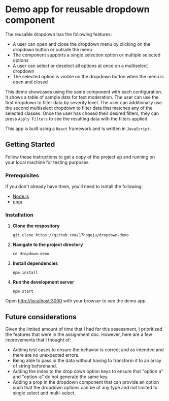 # Demo app for reusable dropdown component

The reusable dropdown has the following features:
- A user can open and close the dropdown menu by clicking on the dropdown button or outside the menu
- The component supports a single selection option or multiple selected options
- A user can select or deselect all options at once on a multiselect dropdown
- The selected option is visible on the dropdown button when the menu is open and closed


This demo showcases using the same component with each configuration. It shows a table of sample data for text moderation. The user can use the first dropdown to filter data by severity level. The user can additionally use the second multiselect dropdown to filter data that matches any of the selected classes. Once the user has chosed their desired filters, they can press `Apply Filters` to see the resulting data with the filters applied.



This app is built using a `React` framework and is written in `JavaScript`.

## Getting Started

Follow these instructions to get a copy of the project up and running on your local machine for testing purposes.

### Prerequisites
If you don't already have them, you'll need to isntall the following:
- [Node.js](https://nodejs.org/en/download/current)
- [npm](https://docs.npmjs.com/downloading-and-installing-node-js-and-npm)


### Installation

1. **Clone the respository**
    ```
    git clone https://github.com/17hogeju/dropdown-demo
    ```
2. **Navigate to the project directory**
    ```
    cd dropdown-demo
    ```
3. **Install dependencies**
    ```
    npm install
    ```
4. **Run the development server**
    ```
    npm start
    ```


Open [http://localhost:3000](http://localhost:3000) with your browser to see the demo app.


## Future considerations

Given the limited amount of time that I had for this assessment, I prioritized the features that were in the assignment doc. However, here are a few improvements that I thought of:
- Adding test cases to ensure the behavior is correct and as intended and there are no unexpected errors.
- Being able to pass in the data without having to transform it to an array of string beforehand.
- Adding the index to the drop down option keys to ensure that "option a" and "option-a" do not generate the same key.
- Adding a prop in the dropdown component that can provide an option such that the dropdown options can be of any type and not limited to single select and multi-select.
